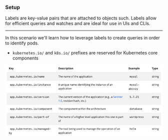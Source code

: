 
<br>

### Setup 

Labels are key-value pairs that are attached to objects such.
Labels allow for efficient queries and watches and are ideal for use in UIs and CLIs.
<hr>

In this scenario we'll learn how to leverage labels to create queries in order to identify pods.

* `kubernetes.io/` and `k8s.io/` prefixes are reserved for Kubernetes core components

![Scan results](./assets/labels.png)